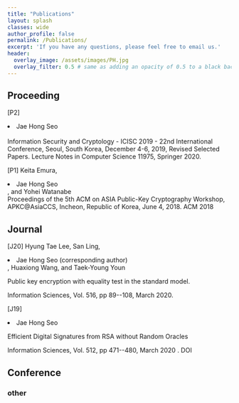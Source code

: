 ```yaml
---
title: "Publications"
layout: splash
classes: wide
author_profile: false
permalink: /Publications/
excerpt: 'If you have any questions, please feel free to email us.'
header:
  overlay_image: /assets/images/PH.jpg
  overlay_filter: 0.5 # same as adding an opacity of 0.5 to a black background
---
```


## Proceeding

[P2] <li>Jae Hong Seo</li>
<br>
Information Security and Cryptology - ICISC 2019 - 22nd International Conference, Seoul, South Korea, December 4-6, 2019, Revised Selected Papers. Lecture Notes in Computer Science 11975, Springer 2020.

[P1] Keita Emura, <li>Jae Hong Seo</li>, and Yohei Watanabe
<br>
Proceedings of the 5th ACM on ASIA Public-Key Cryptography Workshop, APKC@AsiaCCS, Incheon, Republic of Korea, June 4, 2018. ACM 2018
<br>

## Journal

[J20]  Hyung Tae Lee, San Ling, <li>Jae Hong Seo (corresponding author)</li>, Huaxiong Wang, and Taek-Young Youn
<p>
Public key encryption with equality test in the standard model. 
</p>
<p>
Information Sciences,  Vol. 516, pp 89--108, March 2020.
</p>

[J19] <li>Jae Hong Seo</li>

<p>
Efficient Digital Signatures from RSA without Random Oracles
</p>
<p>
Information Sciences,  Vol. 512, pp 471--480, March 2020 . DOI
</p>

## Conference



### other
